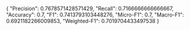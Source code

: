 {
    "Precision": 0.7678571428571429,
    "Recall": 0.7166666666666667,
    "Accuracy": 0.7,
    "F1": 0.7413793103448276,
    "Micro-F1": 0.7,
    "Macro-F1": 0.6921182266009853,
    "Weighted-F1": 0.7019704433497538
}

